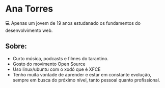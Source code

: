 # Ana Torres

:computer: Apenas um jovem de 19 anos estudanado os fundamentos do desenvolvimento web.

## Sobre:
- Curto música, podcasts e filmes do tarantino. 
- Gosto do movimento Open Source
- Uso linux/ubuntu com o xodó que é XFCE
- Tenho muita vontade de aprender e estar em constante evolução, sempre em busca do próximo nível, tanto pessoal quanto profissional.